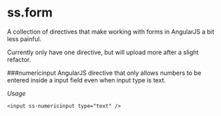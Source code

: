 # ss.form

A collection of directives that make working with forms in AngularJS a bit less painful.

Currently only have one directive, but will upload more after a slight refactor.

###numericinput
AngularJS directive that only allows numbers to be entered inside a input field even when input type is text.

*Usage*

    <input ss-numericinput type="text" />
